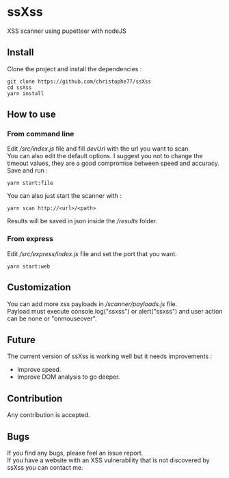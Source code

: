 # ssXss

XSS scanner using pupetteer with nodeJS<br />

## Install

Clone the project and install the dependencies :<br />

    git clone https://github.com/christophe77/ssXss
    cd ssXss
    yarn install

## How to use

### From command line

Edit _/src/index.js_ file and fill _devUrl_ with the url you want to scan.<br />
You can also edit the default options. I suggest you not to change the timeout values, they are a good compromise between speed and accuracy.<br />
Save and run :<br />

    yarn start:file

You can also just start the scanner with :<br />

    yarn scan http://<url>/<path>

Results will be saved in json inside the _/results_ folder. <br />

### From express

Edit _/src/express/index.js_ file and set the port that you want.<br />

    yarn start:web

## Customization

You can add more xss payloads in _/scanner/payloads.js_ file. <br />
Payload must execute console.log("ssxss") or alert("ssxss") and user action can be none or "onmouseover". <br />

## Future

The current version of ssXss is working well but it needs improvements :<br/>

- Improve speed.
- Improve DOM analysis to go deeper.

## Contribution

Any contribution is accepted.<br />

## Bugs

If you find any bugs, please feel an issue report.<br />
If you have a website with an XSS vulnerability that is not discovered by ssXss you can contact me.<br />
